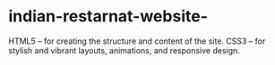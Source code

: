 # indian-restarnat-website-
HTML5 – for creating the structure and content of the site.  CSS3 – for stylish and vibrant layouts, animations, and responsive design.
